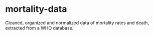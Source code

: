 # mortality-data
Cleaned, organized and normalized data of mortality rates and death, extracted from a WHO database.
